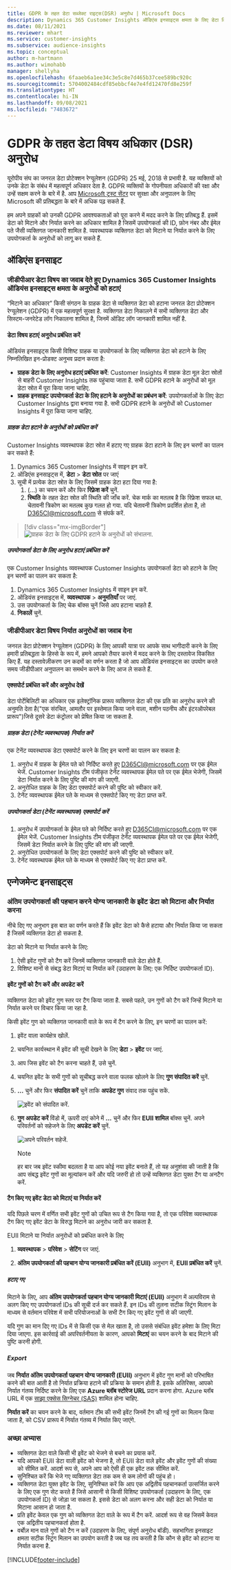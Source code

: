 ```yaml
---
title: GDPR के तहत डेटा सब्जेक्ट राइट्स(DSR) अनुरोध | Microsoft Docs
description: Dynamics 365 Customer Insights ऑडिएंस इनसाइट्स क्षमता के लिए डेटा विषय अनुरोधों का जवाब दें.
ms.date: 08/11/2021
ms.reviewer: mhart
ms.service: customer-insights
ms.subservice: audience-insights
ms.topic: conceptual
author: m-hartmann
ms.author: wimohabb
manager: shellyha
ms.openlocfilehash: 6faaeb6a1ee34c3e5c8e7d465b37cee589bc920c
ms.sourcegitcommit: 5704002484cdf85ebbcf4e7e4fd12470fd8e259f
ms.translationtype: HT
ms.contentlocale: hi-IN
ms.lasthandoff: 09/08/2021
ms.locfileid: "7483672"
---
```

# <a name="data-subject-rights-dsr-requests-under-gdpr"></a>GDPR के तहत डेटा विषय अधिकार (DSR) अनुरोध

यूरोपीय संघ का जनरल डेटा प्रोटेक्शन रेग्यूलेशन (GDPR) 25 मई, 2018 से प्रभावी है. यह व्यक्तियों को उनके डेटा के संबंध में महत्वपूर्ण अधिकार देता है. GDPR व्यक्तियों के गोपनीयता अधिकारों की रक्षा और उन्हें सक्षम करने के बारे में है. आप [Microsoft ट्रस्ट सेंटर](https://www.microsoft.com/trust-center) पर सुरक्षा और अनुपालन के लिए Microsoft की प्रतिबद्धता के बारे में अधिक पढ़ सकते हैं.

हम अपने ग्राहकों को उनकी GDPR आवश्यकताओं को पूरा करने में मदद करने के लिए प्रतिबद्ध हैं. इसमें डेटा को मिटाने और निर्यात करने का अधिकार शामिल है जिसमें उपयोगकर्ता की ID, फ़ोन नंबर और ईमेल पते जैसी व्यक्तिगत जानकारी शामिल है. व्यवस्थापक व्यक्तिगत डेटा को मिटाने या निर्यात करने के लिए उपयोगकर्ता के अनुरोधों को लागू कर सकते हैं.

## <a name="audience-insights"></a>ऑडिएंस इनसाइट

### <a name="responding-to-gdpr-data-subject-delete-requests-for-dynamics-365-customer-insights-audience-insights-capability"></a>जीडीपीआर डेटा विषय का जवाब देते हुए Dynamics 365 Customer Insights ऑडियंस इनसाइट्स क्षमता के अनुरोधों को हटाएं

“मिटाने का अधिकार” किसी संगठन के ग्राहक डेटा से व्यक्तिगत डेटा को हटाना जनरल डेटा प्रोटेक्शन रेग्यूलेशन (GDPR) में एक महत्वपूर्ण सुरक्षा है. व्यक्तिगत डेटा निकालने में सभी व्यक्तिगत डेटा और सिस्टम-जनरेटेड लॉग निकालना शामिल है, जिनमें ऑडिट लॉग जानकारी शामिल नहीं है.

#### <a name="manage-data-subject-delete-requests"></a>डेटा विषय हटाएं अनुरोध प्रबंधित करें

ऑडियंस इनसाइट्स किसी विशिष्ट ग्राहक या उपयोगकर्ता के लिए व्यक्तिगत डेटा को हटाने के लिए निम्नलिखित इन-प्रोडक्ट अनुभव प्रदान करता है:

- **ग्राहक डेटा के लिए अनुरोध हटाएं प्रबंधित करें**: Customer Insights में ग्राहक डेटा मूल डेटा स्रोतों से बाहरी Customer Insights तक पहुंचाया जाता है. सभी GDPR हटाने के अनुरोधों को मूल डेटा स्रोत में पूरा किया जाना चाहिए.
- **ग्राहक इनसाइट उपयोगकर्ता डेटा के लिए हटाने के अनुरोधों का प्रबंधन करें**: उपयोगकर्ताओं के लिए डेटा Customer Insights द्वारा बनाया गया है. सभी GDPR हटाने के अनुरोधों को Customer Insights में पूरा किया जाना चाहिए.

##### <a name="manage-requests-to-delete-customer-data"></a>ग्राहक डेटा हटाने के अनुरोधों को प्रबंधित करें

Customer Insights व्यवस्थापक डेटा स्रोत में हटाए गए ग्राहक डेटा हटाने के लिए इन चरणों का पालन कर सकते हैं:

1. Dynamics 365 Customer Insights में साइन इन करें.
2. ऑडिएंस इनसाइट्स में, **डेटा** > **डेटा स्रोत** पर जाएं
3. सूची में प्रत्येक डेटा स्रोत के लिए जिसमें ग्राहक डेटा हटा दिया गया है:
   1. (...) का चयन करें और फिर **रिफ़्रेश करें** चुनें.
   2. **स्थिति** के तहत डेटा स्रोत की स्थिति की जाँच करें. चेक मार्क का मतलब है कि रिफ्रेश सफल था. चेतावनी त्रिकोण का मतलब कुछ गलत हो गया. यदि चेतावनी त्रिकोण प्रदर्शित होता है, तो D365CI@microsoft.com से संपर्क करें.

> [!div class="mx-imgBorder"]
> ![ग्राहक डेटा के लिए GDPR हटाने के अनुरोधों को संभालना.](audience-insights/media/gdpr-data-sources.png "ग्राहक डेटा के लिए GDPR हटाने के अनुरोधों को संभालना")

##### <a name="manage-delete-requests-for-user-data"></a>उपयोगकर्ता डेटा के लिए अनुरोध हटाएं प्रबंधित करें

एक Customer Insights व्यवस्थापक Customer Insights उपयोगकर्ता डेटा को हटाने के लिए इन चरणों का पालन कर सकता है:

1. Dynamics 365 Customer Insights में साइन इन करें.
2. ऑडियंस इनसाइट्स में, **व्यवस्थापक** > **अनुमतियाँ** पर जाएं.
3. उस उपयोगकर्ता के लिए चेक बॉक्स चुनें जिसे आप हटाना चाहते हैं.
4. **निकालें** चुनें.

### <a name="responding-to-gdpr-data-subject-export-requests"></a>जीडीपीआर डेटा विषय निर्यात अनुरोधों का जवाब देना

जनरल डेटा प्रोटेक्शन रेग्यूलेशन (GDPR) के लिए आपकी यात्रा पर आपके साथ भागीदारी करने के लिए हमारी प्रतिबद्धता के हिस्से के रूप में, हमने आपको तैयार करने में मदद करने के लिए दस्तावेज विकसित किए हैं. यह दस्तावेज़ीकरण उन कदमों का वर्णन करता है जो आप ऑडियंस इनसाइट्स का उपयोग करते समय जीडीपीआर अनुपालन का समर्थन करने के लिए आज ले सकते हैं.

#### <a name="manage-export-and-view-requests"></a>एक्सपोर्ट प्रबंधित करें और अनुरोध देखें

डेटा पोर्टेबिलिटी का अधिकार एक इलेक्ट्रॉनिक प्रारूप व्यक्तिगत डेटा की एक प्रति का अनुरोध करने की अनुमति देता है("एक संरचित, आमतौर पर इस्तेमाल किया जाने वाला, मशीन पठनीय और इंटरऑपरेबल प्रारूप")जिसे दूसरे डेटा कंट्रोलर को प्रेषित किया जा सकता है.

##### <a name="export-customer-data-tenant-admin"></a>ग्राहक डेटा (टेनेंट व्यवस्थापक) निर्यात करें

एक टेनेंट व्यवस्थापक डेटा एक्सपोर्ट करने के लिए इन चरणों का पालन कर सकता है:

1. अनुरोध में ग्राहक के ईमेल पते को निर्दिष्ट करते हुए D365CI@microsoft.com पर एक ईमेल भेजें. Customer Insights टीम पंजीकृत टेनेंट व्यवस्थापक ईमेल पते पर एक ईमेल भेजेगी, जिसमें डेटा निर्यात करने के लिए पुष्टि की मांग की जाएगी.
2. अनुरोधित ग्राहक के लिए डेटा एक्सपोर्ट करने की पुष्टि को स्वीकार करें.
3. टेनेंट व्यवस्थापक ईमेल पते के माध्यम से एक्सपोर्ट किए गए डेटा प्राप्त करें.

##### <a name="export-user-data-tenant-admin"></a>उपयोगकर्ता डेटा (टेनेंट व्यवस्थापक) एक्सपोर्ट करें

1. अनुरोध में उपयोगकर्ता के ईमेल पते को निर्दिष्ट करते हुए D365CI@microsoft.com पर एक ईमेल भेजें. Customer Insights टीम पंजीकृत टेनेंट व्यवस्थापक ईमेल पते पर एक ईमेल भेजेगी, जिसमें डेटा निर्यात करने के लिए पुष्टि की मांग की जाएगी.
2. अनुरोधित उपयोगकर्ता के लिए डेटा एक्सपोर्ट करने की पुष्टि को स्वीकार करें.
3. टेनेंट व्यवस्थापक ईमेल पते के माध्यम से एक्सपोर्ट किए गए डेटा प्राप्त करें.

## <a name="engagement-insights"></a>एन्गेजमेन्ट इनसाइट्स

### <a name="deleting-and-exporting-event-data-containing-end-user-identifiable-information"></a>अंतिम उपयोगकर्ता की पहचान करने योग्य जानकारी के इवेंट डेटा को मिटाना और निर्यात करना

नीचे दिए गए अनुभाग इस बात का वर्णन करते हैं कि इवेंट डेटा को कैसे हटाया और निर्यात किया जा सकता है जिसमें व्यक्तिगत डेटा हो सकता है.

डेटा को मिटाने या निर्यात करने के लिए:

1. ऐसी इवेंट गुणों को टैग करें जिनमें व्यक्तिगत जानकारी वाले डेटा होते हैं.
2. विशिष्ट मानों से संबद्ध डेटा मिटाएं या निर्यात करें (उदाहरण के लिए: एक निर्दिष्ट उपयोगकर्ता ID).

#### <a name="tag-and-update-event-properties"></a>इवेंट गुणों को टैग करें और अपडेट करें

व्यक्तिगत डेटा को इवेंट गुण स्तर पर टैग किया जाता है. सबसे पहले, उन गुणों को टैग करें जिन्हें मिटाने या निर्यात करने पर विचार किया जा रहा है.

किसी इवेंट गुण को व्यक्तिगत जानकारी वाले के रूप में टैग करने के लिए, इन चरणों का पालन करें:

1. इवेंट वाला कार्यक्षेत्र खोलें.

1. चयनित कार्यस्थान में इवेंट की सूची देखने के लिए **डेटा** > **इवेंट** पर जाएं.
  
1. आप जिस इवेंट को टैग करना चाहते हैं, उसे चुनें.

1. चयनित इवेंट के सभी गुणों को सूचीबद्ध करने वाला फलक खोलने के लिए **गुण संपादित करें** चुनें.
     
1. **...** चुनें और फिर **संपादित करें** चुनें ताकि **अपडेट गुण** संवाद तक पहुंच सकें.

   ![इवेंट को संपादित करें.](engagement-insights/media/edit-event.png "इवेंट को संपादित करें")

1. **गुण अपडेट करें** विंडो में, ऊपरी दाएं कोने में **...** चुनें और फिर **EUII शामिल** बॉक्स चुनें. अपने परिवर्तनों को सहेजने के लिए **अपडेट करें** चुनें.

   ![अपने परिवर्तन सहेजें.](engagement-insights/media/update-property.png "अपने परिवर्तन सहेजें")

   > [!NOTE]
   > हर बार जब इवेंट स्कीमा बदलता है या आप कोई नया इवेंट बनाते हैं, तो यह अनुशंसा की जाती है कि आप संबद्ध इवेंट गुणों का मूल्यांकन करें और यदि जरुरी हो तो उन्हें व्यक्तिगत डेटा युक्त टैग या अनटैग करें.

#### <a name="delete-or-export-tagged-event-data"></a>टैग किए गए इवेंट डेटा को मिटाएं या निर्यात करें

यदि पिछले चरण में वर्णित सभी इवेंट गुणों को उचित रूप से टैग किया गया है, तो एक परिवेश व्यवस्थापक टैग किए गए इवेंट डेटा के विरुद्ध मिटाने का अनुरोध जारी कर सकता है.

EUII मिटाने या निर्यात अनुरोधों को प्रबंधित करने के लिए

1. **व्यवस्थापक** > **परिवेश** > **सेटिंग** पर जाएं.

1. **अंतिम उपयोगकर्ता की पहचान योग्य जानकारी प्रबंधित करें (EUII)** अनुभाग में, **EUII प्रबंधित करें** चुनें.

##### <a name="deletion"></a>हटाए गए

मिटाने के लिए, आप **अंतिम उपयोगकर्ता पहचान योग्य जानकारी मिटाएं (EUII)** अनुभाग में अल्पविराम से अलग किए गए उपयोगकर्ता IDs की सूची दर्ज कर सकते हैं. इन IDs की तुलना सटीक स्ट्रिंग मिलान के माध्यम से वर्तमान परिवेश में सभी परियोजनाओं के सभी टैग किए गए इवेंट गुणों से की जाएगी. 

यदि गुण का मान दिए गए IDs में से किसी एक से मेल खाता है, तो उससे संबंधित इवेंट हमेशा के लिए मिटा दिया जाएगा. इस कार्रवाई की अपरिवर्तनीयता के कारण, आपको **मिटाएं** का चयन करने के बाद मिटाने की पुष्टि करनी होगी.

##### <a name="export"></a>Export

जब **निर्यात अंतिम उपयोगकर्ता पहचान योग्य जानकारी (EUII)** अनुभाग में इवेंट गुण मानों को परिभाषित करने की बात आती है तो निर्यात प्रक्रिया हटाने की प्रक्रिया के समान होती है. इसके अतिरिक्त, आपको निर्यात गंतव्य निर्दिष्ट करने के लिए एक **Azure ब्लॉब स्टोरेज URL** प्रदान करना होगा. Azure ब्लॉब URL में एक [साझा एक्सेस सिग्नेचर (SAS)](/azure/storage/common/storage-sas-overview) शामिल होना चाहिए.

**निर्यात करें** का चयन करने के बाद, वर्तमान टीम की सभी इवेंट जिनमें टैग की गई गुणों का मिलान किया जाता है, को CSV प्रारूप में निर्यात गंतव्य में निर्यात किए जाएंगे.

### <a name="good-practices"></a>अच्छा अभ्यास

* व्यक्तिगत डेटा वाले किसी भी इवेंट को भेजने से बचने का प्रयास करें.
* यदि आपको EUII डेटा वाली इवेंट को भेजना है, तो EUII डेटा वाले इवेंट और इवेंट गुणों की संख्या को सीमित करें. आदर्श रूप से, अपने आप को ऐसी ही एक इवेंट तक सीमित करें.
* सुनिश्चित करें कि भेजे गए व्यक्तिगत डेटा तक कम से कम लोगों की पहुंच हो।
* व्यक्तिगत डेटा युक्त इवेंट के लिए, सुनिश्चित करें कि आप एक अद्वितीय पहचानकर्ता उत्सर्जित करने के लिए एक गुण सेट करते हैं जिसे आसानी से किसी विशिष्ट उपयोगकर्ता (उदाहरण के लिए, एक उपयोगकर्ता ID) से जोड़ा जा सकता है. इससे डेटा को अलग करना और सही डेटा को निर्यात या मिटाना आसान हो जाता है.
* प्रति इवेंट केवल एक गुण को व्यक्तिगत डेटा वाले के रूप में टैग करें. आदर्श रूप से वह जिसमें केवल एक अद्वितीय पहचानकर्ता होता है.
* वर्बोज़ मान वाले गुणों को टैग न करें (उदाहरण के लिए, संपूर्ण अनुरोध बॉडी). सहभागिता इनसाइट क्षमता सटीक स्ट्रिंग मिलान का उपयोग करती है जब यह तय करती है कि कौन से इवेंट को हटाना या निर्यात करना है.

[!INCLUDE[footer-include](includes/footer-banner.md)]